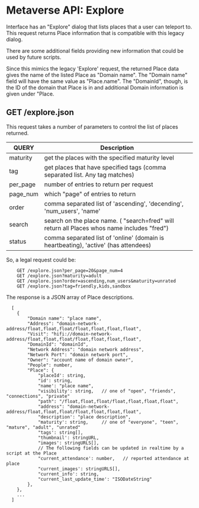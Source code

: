 # Metaverse API: Explore

Interface has an "Explore" dialog that lists places that a user can teleport to.
This request returns Place information that is compatible with this legacy dialog.

There are some additional fields providing new information that could be used
by future scripts.

Since this mimics the legacy 'Explore' request, the returned Place data gives
the name of the listed Place as "Domain name". 
The "Domain name" field will have the same value as "Place.name".
The "DomainId", though, is the ID of the domain that Place is in and additional
Domain information is given under "Place.

## GET /explore.json

This request takes a number of parameters to control the list of places returned.

| QUERY     | Description |
| -------   | --------- |
| maturity  | get the places with the specified maturity level |
| tag       | get places that have specified tags (comma separated list. Any tag matches) |
| per_page | number of entries to return per request |
| page_num | which "page" of entries to return |
| order    | comma separated list of 'ascending', 'decending', 'num_users', 'name' |
| search   | search on the place name. ( "search=fred" will return all Places whos name includes "fred") |
| status   | comma separated list of 'online' (domain is heartbeating), 'active' (has attendees) |

So, a legal request could be:

```
    GET /explore.json?per_page=20&page_num=4
    GET /explore.json?maturity=adult
    GET /explore.json?order=ascending,num_users&maturity=unrated
    GET /explore.json?tag=friendly,kids,sandbox
```

The response is a JSON array of Place descriptions.

```
  [
    {
        "Domain name": "place name",
        "Address": "domain-network-address/float,float,float/float,float,float,float",
        "Visit": "hifi://domain-network-address/float,float,float/float,float,float,float",
        "DomainId": "domainId",
        "Network Address": "domain network address",
        "Network Port": "domain network port",
        "Owner": "account name of domain owner",
        "People": number,
        "Place": {
            "placeId': string,
            "id': string,
            "name': "place name",
            "visibility': string,   // one of "open", "friends", "connections", "private"
            "path": "/float,float,float/float,float,float,float",
            "address": "domain-network-address/float,float,float/float,float,float,float",
            "description': "place description",
            "maturity': string,     // one of "everyone", "teen", "mature", "adult", "unrated"
            "tags': string[],
            "thumbnail': stringURL,
            "images': stringURLS[],
            // The following fields can be updated in realtime by a script at the Place
            "current_attendance': number,   // reported attendance at place
            "current_images': stringURLS[],
            "current_info': string,
            "current_last_update_time': "ISODateString"
        },
    },
    ...
  ]
```